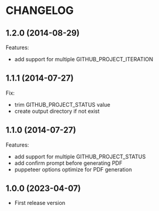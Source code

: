 # CHANGELOG

## 1.2.0 (2014-08-29)

Features:

  - add support for multiple GITHUB_PROJECT_ITERATION


## 1.1.1 (2014-07-27)

Fix:

  - trim GITHUB_PROJECT_STATUS value
  - create output directory if not exist

## 1.1.0 (2014-07-27)

Features:

  - add support for multiple GITHUB_PROJECT_STATUS
  - add confirm prompt before generating PDF
  - puppeteer options optimize for PDF generation


## 1.0.0 (2023-04-07)

- First release version
